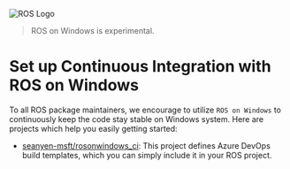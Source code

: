 ![ROS Logo](http://www.ros.org/wp-content/uploads/2013/10/rosorg-logo1.png)

> ROS on Windows is experimental.

# Set up Continuous Integration with ROS on Windows

To all ROS package maintainers, we encourage to utilize `ROS on Windows` to continuously keep the code stay stable on Windows system. Here are projects which help you easily getting started:

* [seanyen-msft/rosonwindows_ci](http://github.com/seanyen-msft/rosonwindows_ci): This project defines Azure DevOps build templates, which you can simply include it in your ROS project.
